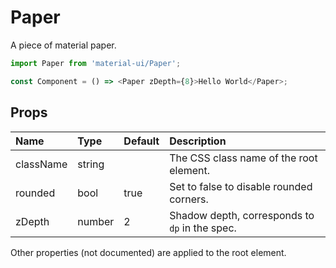 Paper
=====

A piece of material paper.

```js
import Paper from 'material-ui/Paper';

const Component = () => <Paper zDepth={8}>Hello World</Paper>;
```

Props
-----


| Name | Type | Default | Description |
|:-----|:-----|:--------|:------------|
| className | string |  | The CSS class name of the root element. |
| rounded | bool | true | Set to false to disable rounded corners. |
| zDepth | number | 2 | Shadow depth, corresponds to `dp` in the spec. |

Other properties (not documented) are applied to the root element.
